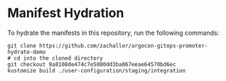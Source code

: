 # Manifest Hydration

To hydrate the manifests in this repository, run the following commands:

```shell
git clone https://github.com/zachaller/argocon-gitops-promoter-hydrate-demo
# cd into the cloned directory
git checkout 9a8108de474c7e5000dd3ba067eeae64570bd6ec
kustomize build ./user-configuration/staging/integration
```
